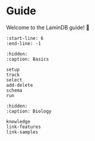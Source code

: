 # Guide

Welcome to the LaminDB guide! 👋

```{include} ../../README.md
:start-line: 6
:end-line: -1
```

```{toctree}
:hidden:
:caption: Basics

setup
track
select
add-delete
schema
run
```

```{toctree}
:hidden:
:caption: Biology

knowledge
link-features
link-samples
```
